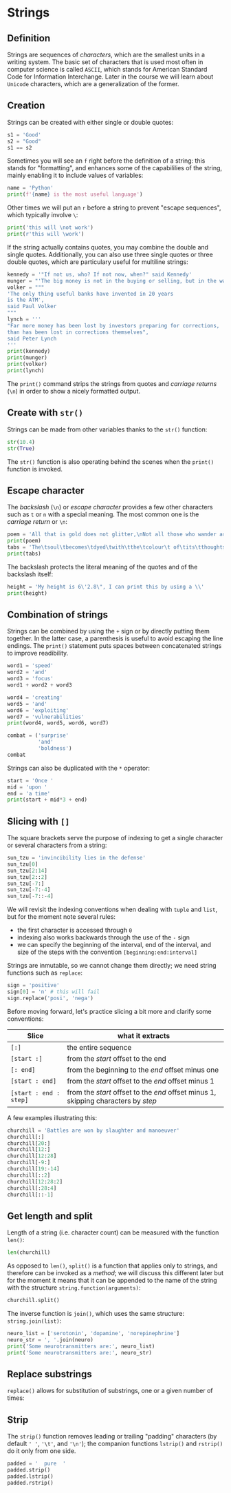 # Strings

## Definition

Strings are sequences of _characters_, which are the smallest units in a writing system. The basic set of characters that is used most often in computer science is called `ASCII`, which stands for American Standard Code for Information Interchange. Later in the course we will learn about `Unicode` characters, which are a generalization of the former.

## Creation

Strings can be created with either single or double quotes:
```python
s1 = 'Good'
s2 = "Good"
s1 == s2
```

Sometimes you will see an `f` right before the definition of a string: this stands for "formatting", and enhances some of the capabililies of the string, mainly enabling it to include values of variables:

```python
name = 'Python'
print(f'{name} is the most useful language')
```

Other times we will put an `r` before a string to prevent "escape sequences", which typically involve `\`:

```python
print('this will \not work')
print(r'this will \work')
```

If the string actually contains quotes, you may combine the double and single quotes. Additionally, you can also use three single quotes or three double quotes, which are particulary useful for multiline strings:

```python
kennedy = '"If not us, who? If not now, when?" said Kennedy'
munger = "'The big money is not in the buying or selling, but in the waiting', said Charlie Munger"
volker = """
'The only thing useful banks have invented in 20 years
is the ATM',
said Paul Volker
"""
lynch = '''
"Far more money has been lost by investors preparing for corrections,
than has been lost in corrections themselves",
said Peter Lynch
'''
print(kennedy)
print(munger)
print(volker)
print(lynch)
```

The `print()` command strips the strings from quotes and _carriage returns_ (`\n`) in order to show a nicely formatted output.

## Create with `str()`

Strings can be made from other variables thanks to the `str()` function:

```python
str(10.4)
str(True)
```

The `str()` function is also operating behind the scenes when the `print()` function is invoked.

## Escape character

The _backslash_ (`\n`) or _escape character_ provides a few other characters such as `t` or `n` with a special meaning. The most common one is the _carriage return_ or `\n`:

```python
poem = 'All that is gold does not glitter,\nNot all those who wander are lost;\nThe old that is strong does not wither,\nDeep roots are not reached by the frost'
print(poem)
tabs = 'The\tsoul\tbecomes\tdyed\twith\tthe\tcolour\t of\tits\tthoughts.'
print(tabs)
```

The backslash protects the literal meaning of the quotes and of the backslash itself:
```python
height = 'My height is 6\'2.8\", I can print this by using a \\'
print(height)
```

## Combination of strings

Strings can be combined by using the `+` sign or by directly putting them together. In the latter case, a parenthesis is useful to avoid escaping the line endings. The `print()` statement puts spaces between concatenated strings to improve readibility.

```python
word1 = 'speed'
word2 = 'and'
word3 = 'focus'
word1 + word2 + word3
```

```python
word4 = 'creating'
word5 = 'and'
word6 = 'exploiting'
word7 = 'vulnerabilities'
print(word4, word5, word6, word7)
```

```python
combat = ('surprise'
          'and'
          'boldness')
combat
```

Strings can also be duplicated with the `*` operator:

```python
start = 'Once '
mid = 'upon '
end = 'a time'
print(start + mid*3 + end)
```

## Slicing with `[]`
The square brackets serve the purpose of indexing to get a single character or several characters from a string:

```python
sun_tzu = 'invincibility lies in the defense'
sun_tzu[0]
sun_tzu[2:14]
sun_tzu[2::2]
sun_tzu[-7:]
sun_tzu[-7:-4]
sun_tzu[-7::-4]
```

We will revisit the indexing conventions when dealing with `tuple` and `list`, but for the moment note several rules:
- the first character is accessed through `0`
- indexing also works backwards through the use of the `-` sign
- we can specify the beginning of the interval, end of the interval, and size of the steps with the convention `[beginning:end:interval]`

Strings are inmutable, so we cannot change them directly; we need string functions such as `replace`:
```python
sign = 'positive'
sign[0] = 'n' # this will fail
sign.replace('posi', 'nega')
```

Before moving forward, let's practice slicing a bit more and clarify some conventions:

| Slice | what it extracts |
|-------|-------------|
| `[:]` | the entire sequence|
| `[start :]`| from the _start_ offset to the end |
| `[: end]`| from the beginning to the _end_ offset minus one |
| `[start : end]`| from the _start_ offset to the _end_ offset minus 1 |
| `[start : end : step]`| from the _start_ offset to the _end_ offset minus 1, skipping characters by _step_ |

A few examples illustrating this:

```python
churchill = 'Battles are won by slaughter and manoeuver'
churchill[:]
churchill[20:]
churchill[12:]
churchill[12:28]
churchill[-9:]
churchill[19:-14]
churchill[::2]
churchill[12:28:2]
churchill[:28:4]
churchill[::-1]
```
## Get length and split

Length of a string (i.e. character count) can be measured with the function `len()`:
```python
len(churchill)
```

As opposed to `len()`, `split()` is a function that applies only to strings, and therefore can be invoked as a _method_; we will discuss this different later but for the moment it means that it can be appended to the name of the string with the structure `string.function(arguments)`:

```python
churchill.split()
```

The inverse function is `join()`, which uses the same structure: `string.join(list)`:
```python
neuro_list = ['serotonin', 'dopamine', 'norepinephrine']
neuro_str = ', '.join(neuro)
print('Some neurotransmitters are:', neuro_list)
print('Some neurotransmitters are:', neuro_str)
```
## Replace substrings

`replace()` allows for substitution of substrings, one or a given number of times:

## Strip

The `strip()` function removes leading or trailing "padding" characters (by default `' '`, `'\t'`, and `'\n'`); the companion functions `lstrip()` and `rstrip()` do it only from one side.

```python
padded = '  pure  '
padded.strip()
padded.lstrip()
padded.rstrip()
```

